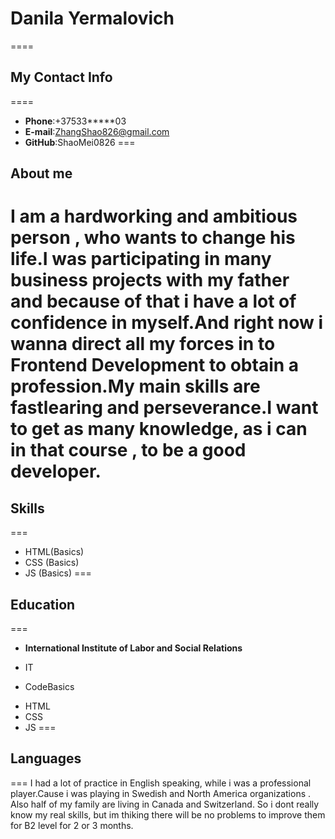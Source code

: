 # Danila Yermalovich
====
## My Contact Info
====
* **Phone**:+37533*****03 
* **E-mail**:ZhangShao826@gmail.com
* **GitHub**:ShaoMei0826
===
## About me 
I am a hardworking and ambitious person , who wants to change his life.I was participating in many business projects with my father and because of that i have a lot of confidence in myself.And right now i wanna direct all my forces in to Frontend Development to obtain a profession.My main skills are fastlearing and perseverance.I want to get as many knowledge, as i can in that course , to be a good developer.
===
## Skills
===
* HTML(Basics)
* CSS (Basics)
* JS (Basics)
===
## Education
===
* **International Institute of Labor and Social Relations** 
+ IT
* CodeBasics
+ HTML
+ CSS
+ JS
===
## Languages
===
I had a lot of practice in English speaking, while i was a professional player.Cause i was playing in Swedish and North America organizations . Also half of my family are living in Canada and Switzerland. So i dont really know my real skills, but im thiking there will be no problems to improve them for B2 level for 2 or 3 months.

